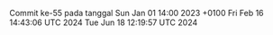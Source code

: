Commit ke-55 pada tanggal Sun Jan 01 14:00 2023 +0100
Fri Feb 16 14:43:06 UTC 2024
Tue Jun 18 12:19:57 UTC 2024

